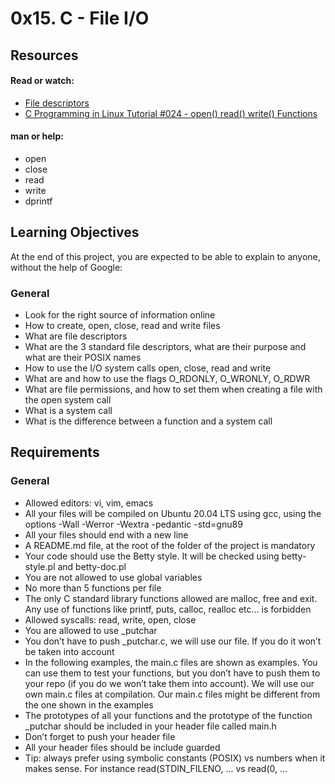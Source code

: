 # 0x15. C - File I/O

##	Resources
####	Read or watch:

-	[File descriptors](https://en.wikipedia.org/wiki/File_descriptor)
-	[C Programming in Linux Tutorial #024 - open() read() write() Functions](https://www.youtube.com/watch?v=dP3N8g7h8gY)

####	man or help:

-	open
-	close
-	read
-	write
-	dprintf

##	Learning Objectives

At the end of this project, you are expected to be able to explain to anyone, without the help of Google:

###	General
-	Look for the right source of information online
-	How to create, open, close, read and write files
-	What are file descriptors
-	What are the 3 standard file descriptors, what are their purpose and what are their POSIX names
-	How to use the I/O system calls open, close, read and write
-	What are and how to use the flags O_RDONLY, O_WRONLY, O_RDWR
-	What are file permissions, and how to set them when creating a file with the open system call
-	What is a system call
-	What is the difference between a function and a system call

##	Requirements

###	General
-	Allowed editors: vi, vim, emacs
-	All your files will be compiled on Ubuntu 20.04 LTS using gcc, using the options -Wall -Werror -Wextra -pedantic -std=gnu89
-	All your files should end with a new line
-	A README.md file, at the root of the folder of the project is mandatory
-	Your code should use the Betty style. It will be checked using betty-style.pl and betty-doc.pl
-	You are not allowed to use global variables
-	No more than 5 functions per file
-	The only C standard library functions allowed are malloc, free and exit. Any use of functions like printf, puts, calloc, realloc etc… is forbidden
-	Allowed syscalls: read, write, open, close
-	You are allowed to use _putchar
-	You don’t have to push _putchar.c, we will use our file. If you do it won’t be taken into account
-	In the following examples, the main.c files are shown as examples. You can use them to test your functions, but you don’t have to push them to your repo (if you do we won’t take them into account). We will use our own main.c files at compilation. Our main.c files might be different from the one shown in the examples
-	The prototypes of all your functions and the prototype of the function _putchar should be included in your header file called main.h
-	Don’t forget to push your header file
-	All your header files should be include guarded
-	Tip: always prefer using symbolic constants (POSIX) vs numbers when it makes sense. For instance read(STDIN_FILENO, ... vs read(0, ...
